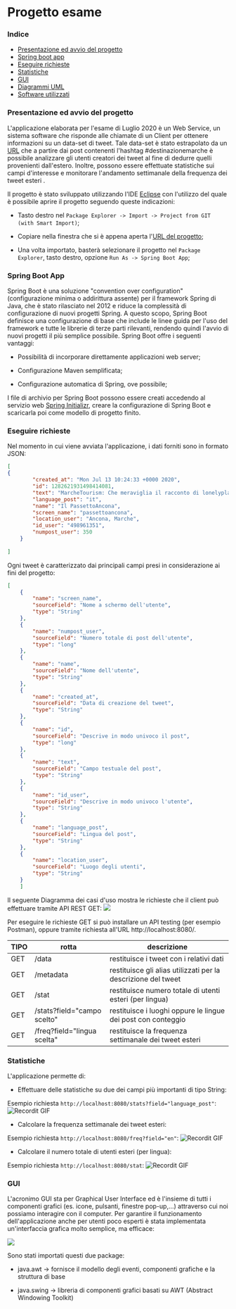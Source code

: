 # Progetto esame
### Indice



- [Presentazione ed avvio del progetto](https://github.com/andreeacraiu/ProgettoEsame2k20#presentazione-progetto)
- [Spring boot app](https://github.com/andreeacraiu/ProgettoEsame2k20#spring-boot-app)
- [Eseguire richieste](https://github.com/andreeacraiu/ProgettoEsame2k20#Eseguire-richieste)
- [Statistiche](https://github.com/andreeacraiu/ProgettoEsame2k20#statistiche)
- [GUI](https://github.com/andreeacraiu/ProgettoEsame2k20#gui)
- [Diagrammi UML](https://github.com/andreeacraiu/ProgettoEsame2k20#diagrammi-UML)
- [Software utilizzati](https://github.com/andreeacraiu/ProgettoEsame2k20#software-utilizzati)

### Presentazione ed avvio del progetto
L'applicazione elaborata per l'esame di Luglio 2020 è un Web Service, un sistema software che risponde alle chiamate di un Client per ottenere informazioni su un data-set di tweet. Tale data-set è stato estrapolato da un [URL](https://wd4hfxnxxa.execute-api.us-east-2.amazonaws.com/dev/api/1.1/search/tweets.json?q=destinazionemarche&count=100) che a partire dai post contenenti l'hashtag #destinazionemarche è possibile analizzare gli utenti creatori dei tweet al fine di dedurre quelli provenienti dall'estero. Inoltre, possono essere effettuate statistiche sui campi d'interesse e monitorare l'andamento settimanale della frequenza dei tweet esteri .

Il progetto è stato sviluppato utilizzando l'IDE [Eclipse](https://www.eclipse.org/downloads/) con l'utilizzo del quale è possibile aprire il progetto seguendo queste indicazioni:


- Tasto destro nel `Package Explorer -> Import -> Project from GIT (with Smart Import)`;

- Copiare nella finestra che si è appena aperta l'[URL del progetto](https://github.com/andreeacraiu/ProgettoEsame2k20);

- Una volta importato, basterà selezionare il progetto nel `Package Explorer`, tasto destro, opzione `Run As -> Spring Boot App`;

### Spring Boot App
Spring Boot è una soluzione "convention over configuration" (configurazione minima o addirittura assente) per il framework Spring di Java, che è stato rilasciato nel 2012 e riduce la complessità di configurazione di nuovi progetti Spring. A questo scopo, Spring Boot definisce una configurazione di base che include le linee guida per l'uso del framework e tutte le librerie di terze parti rilevanti, rendendo quindi l'avvio di nuovi progetti il più semplice possibile. 
Spring Boot offre i seguenti vantaggi:

- Possibilità di incorporare direttamente applicazioni web server;

- Configurazione Maven semplificata;

- Configurazione automatica di Spring, ove possibile;

I file di archivio per Spring Boot possono essere creati accedendo al servizio web [Spring Initializr](https://start.spring.io), creare la configurazione di Spring Boot e scaricarla poi come modello di progetto finito.

### Eseguire richieste
Nel momento in cui viene avviata l'applicazione, i dati forniti sono in formato JSON: 

```json
[
{
        "created_at": "Mon Jul 13 10:24:33 +0000 2020",
        "id": 1282621931498414081,
        "text": "MarcheTourism: Che meraviglia il racconto di lonelyplanet_it nelle #Marche!\n\nDate un'occhiata ai luoghi, alle stori… https://t.co/xvsmrs7p8U",
        "language_post": "it",
        "name": "Il PassettoAncona",
        "screen_name": "passettoancona",
        "location_user": "Ancona, Marche",
        "id_user": "498961351",
        "numpost_user": 350
    }
      
]
```
Ogni tweet è caratterizzato dai principali campi presi in considerazione ai fini del progetto:

```json
[
    {
        "name": "screen_name",
        "sourceField": "Nome a schermo dell'utente",
        "type": "String"
    },
    {
        "name": "numpost_user",
        "sourceField": "Numero totale di post dell'utente",
        "type": "long"
    },
    {
        "name": "name",
        "sourceField": "Nome dell'utente",
        "type": "String"
    },
    {
        "name": "created_at",
        "sourceField": "Data di creazione del tweet",
        "type": "String"
    },
    {
        "name": "id",
        "sourceField": "Descrive in modo univoco il post",
        "type": "long"
    },
    {
        "name": "text",
        "sourceField": "Campo testuale del post",
        "type": "String"
    },
    {
        "name": "id_user",
        "sourceField": "Descrive in modo univoco l'utente",
        "type": "String"
    },
    {
        "name": "language_post",
        "sourceField": "Lingua del post",
        "type": "String"
    },
    {
        "name": "location_user",
        "sourceField": "Luogo degli utenti",
        "type": "String"
    }
    ]
```

Il seguente Diagramma dei casi d'uso mostra le richieste che il client può effettuare tramite API REST GET:
<img src="https://github.com/andreeacraiu/ProgettoEsame2k20/blob/master/umlDIAGRAM/USE_CASE_DIAGRAM.png">

Per eseguire le richieste GET si può installare un API testing (per esempio Postman), oppure tramite richiesta all'URL http://localhost:8080/.

|    TIPO        |rotta                          |descrizione                                              |
|----------------|-------------------------------|---------------------------------------------------------|
|GET             |/data                          |restituisce i tweet con i relativi dati                  |
|GET             |/metadata                      |restituisce gli alias utilizzati per la descrizione del tweet         |
|GET             |/stat                          |restituisce numero totale di utenti esteri (per lingua)                        |
|GET             |/stats?field="campo scelto"    |restituisce i luoghi oppure le lingue dei post con conteggio                |
|GET             |/freq?field="lingua scelta"    |restituisce la frequenza settimanale dei tweet esteri|

### Statistiche

L'applicazione permette di:
- Effettuare delle statistiche su due dei campi più importanti di tipo String:

Esempio richiesta `http://localhost:8080/stats?field="language_post"`:
![Recordit GIF](http://g.recordit.co/pb6cuhnZmP.gif)

- Calcolare la frequenza settimanale dei tweet esteri:

Esempio richiesta `http://localhost:8080/freq?field="en"`:
![Recordit GIF](http://g.recordit.co/145qqOxvHR.gif)

- Calcolare il numero totale di utenti esteri (per lingua):

Esempio richiesta `http://localhost:8080/stat`:
![Recordit GIF](http://g.recordit.co/axZCKFv8JB.gif)

### GUI

L'acronimo GUI sta per Graphical User Interface ed è l'insieme di tutti i componenti grafici (es. icone, pulsanti, finestre pop-up,...) attraverso cui noi possiamo interagire con il computer. Per garantire il funzionamento dell'applicazione anche per utenti poco esperti è stata implementata un'interfaccia grafica molto semplice, ma efficace: 

<img src="https://github.com/andreeacraiu/ProgettoEsame2k20/blob/master/GUI.png">

Sono stati importati questi due package:

- java.awt -> fornisce il modello degli eventi, componenti grafiche e la struttura di base

- java.swing -> libreria di componenti grafici basati su AWT (Abstract Windowing Toolkit)


